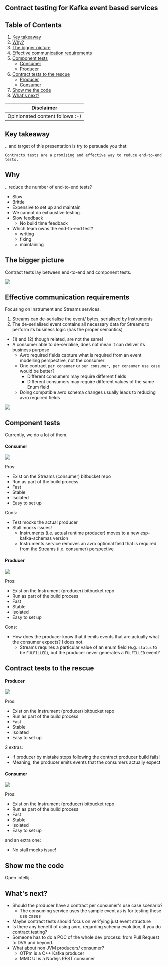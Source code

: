 ## Contract testing for Kafka event based services

## Table of Contents
<!-- TOC -->
  1. [Key takeaway](#Key-takeaway)
  2. [Why?](#Why)
  3. [The bigger picture](#The-bigger-picture)
  4. [Effective communication requirements](#Effective-communication-requirements)
  5. [Component tests](#Component-tests)
      - [Consumer](#Consumer)
      - [Producer](#Producer)
  6. [Contract tests to the rescue](#Contract-tests-to-the-rescue)
      - [Producer](#Producer-1)
      - [Consumer](#Consumer-1)
  7. [Show me the code](#Show-me-the-code)
  8. [What's next?](#Whats-next)
<!-- TOC -->

| Disclaimer                      |
|---------------------------------|
| Opinionated content follows :-) | 

## Key takeaway

.. and target of this presentation is try to persuade you that:

`Contracts tests are a promising and effective way to reduce end-to-end tests.`

## Why

.. reduce the number of end-to-end tests?

  - Slow
  - Brittle
  - Expensive to set up and maintain
  - We cannot do exhaustive testing
  - Slow feedback
    - No build time feedback
  - Which team owns the end-to-end test?
    - writing
    - fixing
    - maintaining

## The bigger picture

Contract tests lay between end-to-end and component tests.

![](images/src/main/plantuml/testing-pyramid.png)

## Effective communication requirements

Focusing on Instrument and Streams services.

1. Streams can de-serialise the event/ bytes, serialised by Instruments
2. The de-serialised event contains all necessary data for Streams to perform its business logic (has the proper semantics)

- (1) and (2) though related, are not the same!
- A consumer able to de-serialise, does not mean it can deliver its business purpose
  - Avro required fields capture what is required from an event modelling perspective, not the consumer
  - One contract `per consumer` or `per consumer, per consumer use case` would be better?
    - Different consumers may require different fields
    - Different consumers may require different values of the same Enum field
  - Doing compatible avro schema changes usually leads to reducing avro required fields

![](images/src/main/plantuml/producer-consumer.png)

## Component tests

Currently, we do a lot of them.

#### Consumer

![](images/src/main/plantuml/consumer-component-test.png)

Pros:
- Exist on the Streams (consumer) bitbucket repo
- Run as part of the build process
- Fast
- Stable
- Isolated
- Easy to set up

Cons:
- Test mocks the actual producer
- Stall mocks issues!
  - Instruments (i.e. actual runtime producer) moves to a new esp-kafka-schemas version
  - Instruments service removes an avro optional field that is required from the Streams (i.e. consumer) perspective

#### Producer

![](images/src/main/plantuml/producer-component-test.png)

Pros:
- Exist on the Instrument (producer) bitbucket repo
- Run as part of the build process
- Fast
- Stable
- Isolated
- Easy to set up

Cons:
- How does the producer know that it emits events that are actually what the consumer expects? I does not.
  - Streams requires a particular value of an enum field (e.g. `status` to be `FULFILLED`), but the producer never generates a `FULFILLED` event?

## Contract tests to the rescue

#### <a id="Producer-1"></a> Producer

![](images/src/main/plantuml/producer-contract-test.png)

Pros:
- Exist on the Instrument (producer) bitbucket repo
- Run as part of the build process
- Fast
- Stable
- Isolated
- Easy to set up

2 extras:
- If producer by mistake stops following the contract producer build fails!
- Meaning, the producer emits events that the consumers actually expect

#### <a id="Consumer-1"></a> Consumer

![](images/src/main/plantuml/consumer-contract-test.png)

Pros:
- Exist on the Instrument (producer) bitbucket repo
- Run as part of the build process
- Fast
- Stable
- Isolated
- Easy to set up

and an extra one:
- No stall mocks issue!

## Show me the code

Open Intellij.. 

## What's next?

- Should the producer have a contract per consumer's use case scenario?
  - The consuming service uses the sample event as is for testing these use cases
- Maybe contract tests should focus on verifying just event structure
- Is there any benefit of using avro, regarding schema evolution, if you do contract testing?
- Someone has to do a POC of the whole dev process: from Pull Request to DVA and beyond..
- What about non JVM producers/ consumer?
  - OTPm is a C++ Kafka producer
  - MMC UI is a Nodejs REST consumer